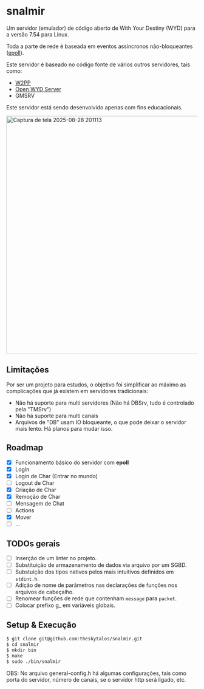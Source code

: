 # snalmir
Um servidor (emulador) de código aberto de With Your Destiny (WYD) para a versão 7.54 para Linux.

Toda a parte de rede é baseada em eventos assíncronos não-bloqueantes ([epoll](https://www.man7.org/linux/man-pages/man7/epoll.7.html)).

Este servidor é baseado no código fonte de vários outros servidores, tais como: 
- [W2PP](https://github.com/ErickAlcan/W2PP)
- [Open WYD Server](https://github.com/Rechdan/Open-WYD-Server)
- GMSRV

Este servidor está sendo desenvolvido apenas com fins educacionais.

<img width="802" height="627" alt="Captura de tela 2025-08-28 201113" src="https://github.com/user-attachments/assets/391c7689-632b-4a88-8d0e-f49692ebac89" />

## Limitações
Por ser um projeto para estudos, o objetivo foi simplificar ao máximo as complicações que já existem em servidores tradicionais:

- Não há suporte para multi servidores (Não há DBSrv, tudo é controlado pela "TMSrv")
- Não há suporte para multi canais
- Arquivos de "DB" usam IO bloqueante, o que pode deixar o servidor mais lento. Há planos para mudar isso.

## Roadmap
- [x] Funcionamento básico do servidor com **epoll**
- [x] Login
- [x] Login de Char (Entrar no mundo)
- [ ] Logout de Char
- [x] Criação de Char
- [x] Remoção de Char
- [ ] Mensagem de Chat
- [ ] Actions
- [x] Mover
- [ ] ...

## TODOs gerais
- [ ] Inserção de um linter no projeto.
- [ ] Substituição de armazenamento de dados via arquivo por um SGBD.
- [ ] Substuição dos tipos nativos pelos mais intuitivos definidos em `stdint.h`.
- [ ] Adição de nome de parãmetros nas declarações de funções nos arquivos de cabeçalho.
- [ ] Renomear funções de rede que contenham `message` para `packet`.
- [ ] Colocar prefixo g_ em variáveis globais.

## Setup & Execução
```bash
$ git clone git@github.com:theskytalos/snalmir.git
$ cd snalmir
$ mkdir bin
$ make
$ sudo ./bin/snalmir
```
OBS: No arquivo general-config.h há algumas configurações, tais como porta do servidor, número de canais, se o servidor http será ligado, etc.
